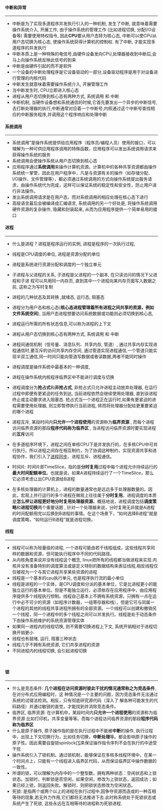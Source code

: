 #### 中断和异常

------

- 中断是为了实现多道程序并发执行引入的一种机制, 发生了中断, 就意味着需要操作系统介入, 开展工作, 由于操作系统的管理工作 (比如进程切换, 分配I/O设备等) 需要使用特权指令,  因此**CPU**要从用户态转为核心态,  中断可以使CPU从用户态切换为核心态,  使操作系统获得计算机的控制权.  有了中断, 才能实现多道程序的并发执行
- 中断本质上是一种特殊的电信号,由硬件设备发向CPU,处理器接收到中断后,会马上向操作系统反映此信号的到来
- 中断是由硬件引起的而不是软件
- 一个设备的中断处理程序是它设备驱动的一部分,设备驱动程序是用于对设备进行管理的内核代码
- 中断发生就意味着需要操作系统介入, 开展管理工作
- 当中断发生时, CPU立即进入核心态
- 进程从用户态切换到核心态有两种方式, 系统调用 和 中断
- 中断机制, 当硬件设备想和系统通信的时候,它首先要发出一个异步的中断信号,去打断处理器的执行,中断通常对应着一个中断号,内核通过这个中断号查找相应的中断服务程序,并调用这个程序响应和处理中断



#### 系统调用

------

- 系统调用”是操作系统提供给应用程序（程序员/编程人员）使用的接口，可以理解为一种可供应用程序调用的特殊函数，应用程序可以发出系统调用请求来获得操作系统的服务 
- 系统调用会使操作系统从用户态切换到核心态
- 应用程序通过**系统调用**来操作计算机资源。计算机中的各种共享资源都由操作系统统一掌管，因此在用户程序中，凡是与资源有关的操作（如存储分配、I/O操作、文件管理等），都必须通过系统调用的方式向操作系统提出服务请求，由操作系统代为完成，这样可以保证系统的稳定性和安全性，防止用户进行非法操作。
- 发出系统调用请求是在用户态，而对系统调用的相应处理在核心态下进行 
- 高级语言最后会被编译成汇编语言, 系统调用的另一个好处是, 将操作系统调用硬件资源的复杂操作, 隐藏和封装起来, 从而为应用程序提供一个简单易用的接口



#### 进程

------

- 什么是进程 ? 进程是程序运行的实例, 进程是程序的一次执行过程, 

- 线程是CPU调度的单位, 进程是资源分配的单位

- 进程是系统进行资源分配和调度的一个独立单元

- 子进程与父进程的关系, 子进程是父进程的一个副本, 在只读访问的情况下父进程和子进 程可以共用同一内存页, 直到其中一个进程向某内存页面写入数据之前, 这称之为写时复制

- 进程的几种状态及其转换 ,就绪态, 运行态, 阻塞态

- 进程分为用户态和核心态(**核心态进程管理着所有进程之间共享的资源，例如文件系统空间**), 当用户态进程想要访问系统数据或功能则必须切换到核心态,

- 进程运行所需的所有状态信息,可以称为进程的上下文

- 进程从用户态切换到核心态有两种方式, 系统调用 和 中断

- 进程间通信机制（信号量、消息队列、共享内存, 管道）, 通过共享内存实现进程通信时,要互斥的访问共享内存空间, 通过管道实现进程通信,一个管道只能实现半双工通信,同一时间只能向管道写数据或者读数据,两者不能同时操作

- 进程调度是操作系统中最基本的一种调度,

- 进程在操作系统内核程序临界区中不能进行调度与切换

- 进程调度分为**抢占式**和**非抢占式**, 非抢占式只允许进程主动放弃处理器, 在运行过程中即便有更紧迫的任务到达, 当前进程依然会继续使用处理器, 直到该进程终止或主动要求进入阻塞态.  抢占式当一个进程正在运行时,如果有更紧迫的进程需要使用处理器, 则立即暂停执行当前进程, 转而将处理器分配给更重要紧迫的哪个进程

- 进程互斥,  某段时间内**只允许一个进程使用**的资源称为**临界资源** ,  而每个进程访问临界资源的那段**程序代码称为临界区** , 当进程访问临界资源时要实现进程的**互斥**访问

- 在多道程序环境下，进程之间在单核CPU下是并发执行的，在多核CPU中可并行执行。所以进程之间存在相互制约，为了协调这种制约，实现资源共享和进程协作，我们引入了[进程同步](https://zhuanlan.zhihu.com/p/31630912)、进程互斥、进程通信。 

-  时间片: 时间片即TimeSlice，指的是**分时复用**过程中每个进程允许持续运行的**最大时间配额单位**。也就是说，如果A进程持续运行了一个TimeSlice，那么它必须考虑让出CPU资源给B进程 

-  在多核处理器的计算机上，进程的数量通常也是远远多于处理器数量的。因此，宏观上并行运行的多个进程在微观上往往属于**分时复用**。进程调度的本质是**怎么样让进程更好地分时复用处理器资源**。概括地说，进程调度包括**调度策略**和**进程切换**两个重要话题 , 针对一个处理器来说，分时复用无非就是A进程的时间配额用完以后换到B进程的事情。在这个场景下，“如何选择B进程”就是调度策略，“如何运行B进程”就是进程切换。 

  

#### 线程

------

- 线程可以称为轻量级的进程,  一个进程可能由若干线程组成，这些线程共享同样的数据和资源，但可能执行程序中不同的代码路径。
- 从内核角度来说并没有线程这个概念, linux把所有的线程都当做进程来实现.内核并没有准备特别的调度算法或是定义特别的数据结构来表征线程,相反线程仅仅被视为一个与其它进程共享某些资源的进程
- 线程是一个基本的cpu执行单元, 也是程序执行流的最小单位
- 线程是进程的一个实体，是CPU调度和分派的基本单位，它是比进程更小的能独立运行的基本单位。但是不能独立运行，必须依存在应用程序中，由应用程序提供多个线程执行控制。线程自己基本上不拥有系统资源，只拥有一点在运行中必不可少的资源（如程序计数器，一组寄存器和栈），但是它可与同属一个进程的其他的线程共享进程所拥有的全部资源。一个线程可以创建和撤销另一个线程，同一个进程中的多个线程之间可以并发执行。线程是处于动态条件下由操作系统维护的系统资源管理实体
-  如果同一进程内的线程切换, 则不需要切换进程上下文, 系统开销相对于进程切换开销更小
- 线程也有就绪, 运行, 阻塞三种状态
- 线程几乎不拥有系统资源, 它们共享进程的资源
- 不同进程内的线程切换, 会引起进程切换

​                                                                                                                                                                                                                                                                                                                                                                                                                                                                                                                                                                                                                                                                                                                                                                                                                                                                                                                                                                                                                                                                                                                                                                                                                                                                                                                                                                                                                                                                                                                                                                                                                                                                                                                                                                                                                                                                                                                                                                                                                                                                                                                                                                                                                                                                                                                                                                                                                                                                                                                                                                                                                                                                                                                                                                                                                                                                                                                                                                                                                                                                                                                                                                                                                                                                                                                                                                                                                                                                                                                                                                         

#### 锁

------

- 什么是竞态条件: **几个进程在访问资源时彼此干扰的情况通常称之为竞态条件**,在对分布式应用编程时，这
  种情况是一个主要的问题，因为竞态条件无法通过系统的试错法检测。相反，只有彻底研究源代码（深入了
  解各种可能发生的代码路径）并通过敏锐的直觉，才能找到并消除竞态条件。
- 临界区, 临界资源: 在计算机中，某段时间内**只允许一个进程使用**的资源称为临界资源  比如打印机，共享变量等等。而每个进程访问临界资源的那段**程序代码称为临界区** 
- 什么是原子操作, 原子操作指的是在执行过程中不能被**中断**的操作, 执行过程中，出现上下文切换行为，比如任务切换，**中断处理**等。都会影响原子操作的原子性。因此需要自旋锁spinlock[[1\]](https://link.zhihu.com/?target=https%3A//en.wikipedia.org/wiki/Spinlock)来保证操作指令序列不会在执行的中途受干扰 
- 操作系统引入了锁机制。通过锁机制，能够保证在多核多线程环境中，在某一个时间点上，只能有一个线程进入临界区代码，从而保证临界区中操作数据的一致性。 
- 所谓的锁，可以理解为内存中的一个整型数，拥有两种状态：空闲状态和上锁状态。加锁时，判断锁是否空闲，如果空闲，修改为上锁状态，返回成功；如果已经上锁，则返回失败。解锁时，则把锁状态修改为空闲状态。 
- 死锁: 是指两个或两个以上的进程在执行过程中,因争夺资源而造成的一种互相等待的现象,若无外力作用,它们都将无法推进下去.此时称系统处于死锁状态或系统产生了死锁, 这些永远在互相等待的进程称为死锁进程. 